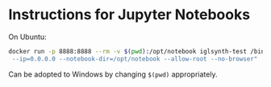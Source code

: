 # Instructions for Jupyter Notebooks

On Ubuntu:
```bash
docker run -p 8888:8888 --rm -v $(pwd):/opt/notebook iglsynth-test /bin/bash -c "jupyter notebook
 --ip=0.0.0.0 --notebook-dir=/opt/notebook --allow-root --no-browser"
 ```

Can be adopted to Windows by changing `$(pwd)` appropriately.